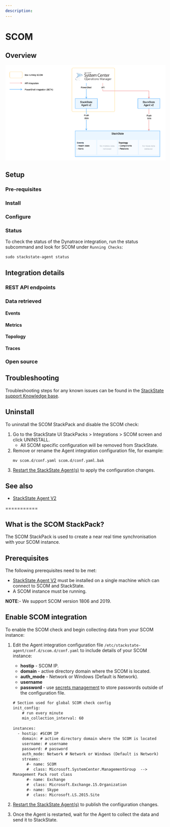 ```yaml
---
description: 
---
```


# SCOM

## Overview



![Data flow](/.gitbook/assets/stackpack-scom1.png)

## Setup

### Pre-requisites


### Install



### Configure



### Status

To check the status of the Dynatrace integration, run the status subcommand and look for SCOM under `Running Checks`:

```
sudo stackstate-agent status
```

## Integration details

### REST API endpoints



### Data retrieved

#### Events



#### Metrics



#### Topology



#### Traces



### Open source


## Troubleshooting

Troubleshooting steps for any known issues can be found in the [StackState support Knowledge base](https://support.stackstate.com/hc/en-us/search?category=360002777619&filter_by=knowledge_base&query=SCOM).

## Uninstall

To uninstall the SCOM StackPack and disable the SCOM check:

1. Go to the StackState UI StackPacks > Integrations > SCOM screen and click UNINSTALL.
    - All SCOM specific configuration will be removed from StackState.
2. Remove or rename the Agent integration configuration file, for example:
    ```
    mv scom.d/conf.yaml scom.d/conf.yaml.bak
    ```
3. [Restart the StackState Agent\(s\)](/stackpacks/integrations/agent.md#start-stop-restart-the-stackstate-agent) to apply the configuration changes.

## See also

- [StackState Agent V2](/stackpacks/integrations/agent.md)



===========

## What is the SCOM StackPack?

The SCOM StackPack is used to create a near real time synchronisation with your SCOM instance.

## Prerequisites

The following prerequisites need to be met:

* [StackState Agent V2](/stackpacks/integrations/agent.md)  must be installed on a single machine which can connect to SCOM and StackState.
* A SCOM instance must be running.

**NOTE**:- We support SCOM version 1806 and 2019.

## Enable SCOM integration

To enable the SCOM check and begin collecting data from your SCOM instance:

1. Edit the Agent integration configuration file `/etc/stackstate-agent/conf.d/scom.d/conf.yaml`  to include details of your SCOM instance:
    - **hostip** - SCOM IP.
    - **domain** - active directory domain where the SCOM is located.
    - **auth_mode** - Network or Windows (Default is Network).
    - **username** 
    - **password** - use [secrets management](/configure/security/secrets_management.md) to store passwords outside of the configuration file.

    ```text
    # Section used for global SCOM check config
    init_config:
        # run every minute
        min_collection_interval: 60
    
    instances:
      - hostip: #SCOM IP
        domain: # active directory domain where the SCOM is located
        username: # username
        password: # password
        auth_mode: Network # Network or Windows (Default is Network)
        streams:
          #- name: SCOM
          #  class: Microsoft.SystemCenter.ManagementGroup  --> Management Pack root class
          #- name: Exchange
          #  class: Microsoft.Exchange.15.Organization
          #- name: Skype
          #  class: Microsoft.LS.2015.Site
    ```

2. [Restart the StackState Agent\(s\)](/stackpacks/integrations/agent.md#start-stop-restart-the-stackstate-agent) to publish the configuration changes.
3. Once the Agent is restarted, wait for the Agent to collect the data and send it to StackState.

